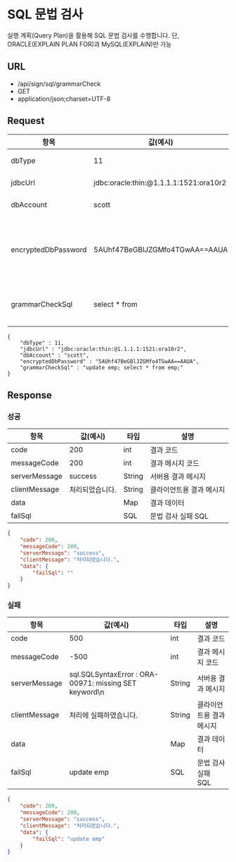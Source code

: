 # SQL 문법 검사
실행 계획(Query Plan)을 활용해 SQL 문법 검사를 수행합니다.
단, ORACLE(EXPLAIN PLAN FOR)과 MySQL(EXPLAIN)만 가능

## URL
* /api/sign/sql/grammarCheck
* GET
* application/json;charset=UTF-8
## Request
|항목|값(예시)|타입|설명|
|---|---|---|---|
|dbType|11|int|DB 종류|
|jdbcUrl|jdbc:oracle:thin:@1.1.1.1:1521:ora10r2|String|JDBC URL|
|dbAccount|scott|String|DB 계정명|
|encryptedDbPassword|5AUhf47BeGBlJZGMfo4TGwAA==AAUA|String|암호화된 DB 계정 비밀번호|
|grammarCheckSql|select * from|String|문법 검사할 SQL|
```
{
    "dbType" : 11,
    "jdbcUrl" : "jdbc:oracle:thin:@1.1.1.1:1521:ora10r2",
    "dbAccount" : "scott",
    "encryptedDbPassword" : "5AUhf47BeGBlJZGMfo4TGwAA==AAUA",
    "grammarCheckSql" : "update emp; select * from emp;"
}
```
## Response
### 성공
|항목|값(예시)|타입|설명|
|---|---|---|---|
|code|200|int|결과 코드|
|messageCode|200|int|결과 메시지 코드|
|serverMessage|success|String|서버용 결과 메시지
|clientMessage|처리되었습니다.|String|클라이언트용 결과 메시지|
|data||Map|결과 데이터|
|failSql||SQL|문법 검사 실패 SQL|

```json
{
    "code": 200,
    "messageCode": 200,
    "serverMessage": "success",
    "clientMessage": "처리되었습니다.",
    "data": {
        "failSql": ""
    }
}
```
### 실패
|항목|값(예시)|타입|설명|
|---|---|---|---|
|code|500|int|결과 코드|
|messageCode|-500|int|결과 메시지 코드|
|serverMessage|sql.SQLSyntaxError : ORA-00971: missing SET keyword\n|String|서버용 결과 메시지
|clientMessage|처리에 실패하였습니다.|String|클라이언트용 결과 메시지|
|data||Map|결과 데이터|
|failSql|update emp|SQL|문법 검사 실패 SQL|

```json
{
    "code": 200,
    "messageCode": 200,
    "serverMessage": "success",
    "clientMessage": "처리되었습니다.",
    "data": {
        "failSql": "update emp"
    }
}
```
